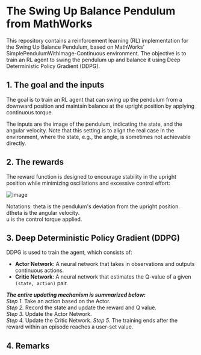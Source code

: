 # The Swing Up Balance Pendulum from MathWorks

This repository contains a reinforcement learning (RL) implementation for the Swing Up Balance Pendulum, based on MathWorks' SimplePendulumWithImage-Continuous environment. The objective is to train an RL agent to swing the pendulum up and balance it using Deep Deterministic Policy Gradient (DDPG).

## 1. The goal and the inputs

The goal is to train an RL agent that can swing up the pendulum from a downward position and maintain balance at the upright position by applying continuous torque.

The inputs are the image of the pendulum, indicating the state, and the angular velocity.
Note that this setting is to align the real case in the environment, where the state, e.g., the angle, is sometimes not achievable directly.

## 2. The rewards

The reward function is designed to encourage stability in the upright position while minimizing oscillations and excessive control effort:

![image](https://github.com/user-attachments/assets/d71090a3-f0f9-4e2b-8f24-9ee150a11d00)


Notations: 
theta is the pendulum's deviation from the upright position.  
dtheta is the angular velocity.  
u is the control torque applied.

## 3. Deep Deterministic Policy Gradient (DDPG)

DDPG is used to train the agent, which consists of:

- **Actor Network**: A neural network that takes in observations and outputs continuous actions.
- **Critic Network**: A neural network that estimates the Q-value of a given `(state, action)` pair.

***The entire updating mechanism is summarized below:***  
*Step 1.* Take an action based on the Actor.  
*Step 2.* Record the state and update the reward and Q value.  
*Step 3.* Update the Actor Network.  
*Step 4.* Update the Critic Network.
*Step 5.* The training ends after the reward within an episode reaches a user-set value.

## 4. Remarks
